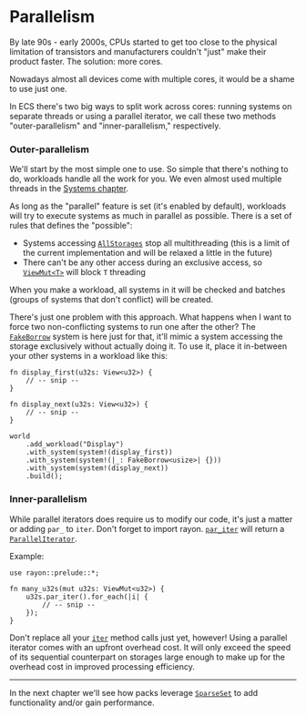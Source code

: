 # Parallelism

By late 90s - early 2000s, CPUs started to get too close to the physical limitation of transistors and manufacturers couldn't "just" make their product faster. The solution: more cores.

Nowadays almost all devices come with multiple cores, it would be a shame to use just one.

In ECS there's two big ways to split work across cores: running systems on separate threads or using a parallel iterator, we call these two methods "outer-parallelism" and "inner-parallelism," respectively.

### Outer-parallelism

We'll start by the most simple one to use. So simple that there's nothing to do, workloads handle all the work for you. We even almost used multiple threads in the [Systems chapter](../fundamentals/systems.md).

As long as the "parallel" feature is set (it's enabled by default), workloads will try to execute systems as much in parallel as possible. There is a set of rules that defines the "possible":
- Systems accessing [`AllStorages`](https://docs.rs/shipyard/latest/shipyard/struct.AllStorages.html) stop all multithreading (this is a limit of the current implementation and will be relaxed a little in the future)
- There can't be any other access during an exclusive access, so [`ViewMut<T>`](https://docs.rs/shipyard/latest/shipyard/struct.ViewMut.html) will block `T` threading

When you make a workload, all systems in it will be checked and batches (groups of systems that don't conflict) will be created.

There's just one problem with this approach. What happens when I want to force two non-conflicting systems to run one after the other? The [`FakeBorrow`](https://docs.rs/shipyard/latest/shipyard/struct.FakeBorrow.html) system is here just for that, it'll mimic a system accessing the storage exclusively without actually doing it. To use it, place it in-between your other systems in a workload like this:

```rust, noplaypen
fn display_first(u32s: View<u32>) {
    // -- snip --
}

fn display_next(u32s: View<u32>) {
    // -- snip --
}

world
    .add_workload("Display")
    .with_system(system!(display_first))
    .with_system(system!(|_: FakeBorrow<usize>| {}))
    .with_system(system!(display_next))
    .build();
```

### Inner-parallelism

While parallel iterators does require us to modify our code, it's just a matter or adding `par_` to `iter`.
Don't forget to import rayon. [`par_iter`](https://docs.rs/shipyard/latest/shipyard/trait.IntoIter.html#tymethod.par_iter) will return a [`ParallelIterator`](https://docs.rs/rayon/latest/rayon/iter/trait.ParallelIterator.html).

Example:
```rust, noplaypen
use rayon::prelude::*;

fn many_u32s(mut u32s: ViewMut<u32>) {
    u32s.par_iter().for_each(|i| {
        // -- snip --
    });
}
```

Don't replace all your [`iter`](https://docs.rs/shipyard/latest/shipyard/trait.IntoIter.html#tymethod.iter) method calls just yet, however! Using a parallel iterator comes with an upfront overhead cost. It will only exceed the speed of its sequential counterpart on storages large enough to make up for the overhead cost in improved processing efficiency.

---

In the next chapter we'll see how packs leverage [`SparseSet`](https://docs.rs/shipyard/latest/shipyard/struct.SparseSet.html) to add functionality and/or gain performance.

